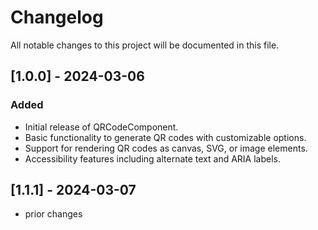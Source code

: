 # Changelog

All notable changes to this project will be documented in this file.

## [1.0.0] - 2024-03-06

### Added
- Initial release of QRCodeComponent.
- Basic functionality to generate QR codes with customizable options.
- Support for rendering QR codes as canvas, SVG, or image elements.
- Accessibility features including alternate text and ARIA labels.

## [1.1.1] - 2024-03-07
- prior changes